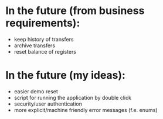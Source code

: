 # In the future (from business requirements):
- keep history of transfers
- archive transfers
- reset balance of registers

# In the future (my ideas):
- easier demo reset
- script for running the application by double click
- security/user authentication
- more explicit/machine friendly error messages (f.e. enums)